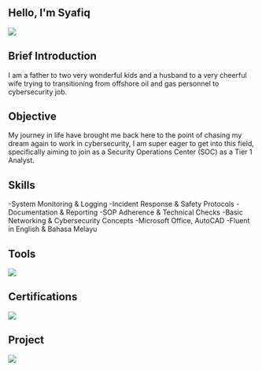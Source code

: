 ## Hello, I'm Syafiq
<a href="[https://linkedin.com](https://www.linkedin.com/in/mohd-syafiq-remli-ropi-12914016b/)"><img src="https://img.shields.io/badge/-LinkedIn-0072b1?&style=for-the-badge&logo=linkedin&logoColor=white" /></a>

## Brief Introduction

I am a father to two very wonderful kids and a husband to a very cheerful wife trying to transitioning from offshore oil and gas personnel to cybersecurity job.

## Objective

My journey in life have brought me back here to the point of chasing my dream again to work in cybersecurity, I am super eager to get into this field, specifically aiming to join as a Security Operations Center (SOC) as a Tier 1 Analyst.

## Skills

-System Monitoring & Logging
-Incident Response & Safety Protocols
-Documentation & Reporting
-SOP Adherence & Technical Checks
-Basic Networking & Cybersecurity Concepts
-Microsoft Office, AutoCAD
-Fluent in English & Bahasa Melayu

## Tools

<img src="https://img.shields.io/badge/🔧-Work_in_Progress-FFA500?style=for-the-badge" />

## Certifications

<img src="https://img.shields.io/badge/🔧-Work_in_Progress-FFA500?style=for-the-badge" />

## Project

<img src="https://img.shields.io/badge/🔧-Work_in_Progress-FFA500?style=for-the-badge" />

